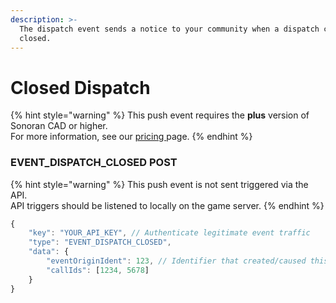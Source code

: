 ```yaml
---
description: >-
  The dispatch event sends a notice to your community when a dispatch call is
  closed.
---
```


# Closed Dispatch

{% hint style="warning" %}
This push event requires the **plus** version of Sonoran CAD or higher.\
For more information, see our [pricing ](../../../../pricing/faq/)page.
{% endhint %}

### EVENT\_DISPATCH\_CLOSED POST

{% hint style="warning" %}
This  push event is not sent triggered via the API.\
API triggers should be listened to locally on the game server.
{% endhint %}

```javascript
{
    "key": "YOUR_API_KEY", // Authenticate legitimate event traffic
    "type": "EVENT_DISPATCH_CLOSED",
    "data": {
        "eventOriginIdent": 123, // Identifier that created/caused this event
        "callIds": [1234, 5678]
    }
}
```
